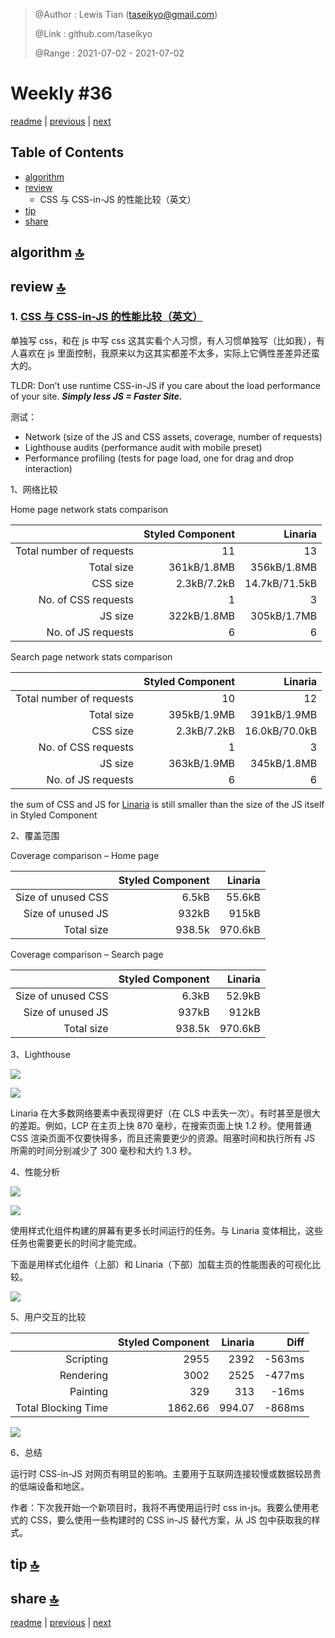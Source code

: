 > @Author  : Lewis Tian (taseikyo@gmail.com)
>
> @Link    : github.com/taseikyo
>
> @Range   : 2021-07-02 - 2021-07-02

# Weekly #36

[readme](../README.md) | [previous](202107W1.md) | [next](202107W3.md)

## Table of Contents

- [algorithm](#algorithm-)
- [review](#review-)
    - CSS 与 CSS-in-JS 的性能比较（英文）
- [tip](#tip-)
- [share](#share-)

## algorithm [🔝](#weekly-36)

## review [🔝](#weekly-36)

### 1. [CSS 与 CSS-in-JS 的性能比较（英文）](https://pustelto.com/blog/css-vs-css-in-js-perf)

单独写 css，和在 js 中写 css 这其实看个人习惯，有人习惯单独写（比如我），有人喜欢在 js 里面控制，我原来以为这其实都差不太多，实际上它俩性差差异还蛮大的。

TLDR: Don’t use runtime CSS-in-JS if you care about the load performance of your site. ***Simply less JS = Faster Site.***

测试：

- Network (size of the JS and CSS assets, coverage, number of requests)
- Lighthouse audits (performance audit with mobile preset)
- Performance profiling (tests for page load, one for drag and drop interaction)

1、网络比较

Home page network stats comparison

|                          | Styled Component |       Linaria |
|-------------------------:|-----------------:|--------------:|
| Total number of requests |               11 |            13 |
| Total size               |      361kB/1.8MB |   356kB/1.8MB |
| CSS size                 |      2.3kB/7.2kB | 14.7kB/71.5kB |
| No. of CSS requests      |                1 |             3 |
| JS size                  |      322kB/1.8MB |   305kB/1.7MB |
| No. of JS requests       |                6 |             6 |

Search page network stats comparison

|                          | Styled Component |       Linaria |
|-------------------------:|-----------------:|--------------:|
| Total number of requests |               10 |            12 |
| Total size               |      395kB/1.9MB |   391kB/1.9MB |
| CSS size                 |      2.3kB/7.2kB | 16.0kB/70.0kB |
| No. of CSS requests      |                1 |             3 |
| JS size                  |      363kB/1.9MB |   345kB/1.8MB |
| No. of JS requests       |                6 |             6 |

the sum of CSS and JS for [Linaria](https://linaria.dev) is still smaller than the size of the JS itself in Styled Component

2、覆盖范围

Coverage comparison – Home page

|                    | Styled Component | Linaria |
|-------------------:|-----------------:|--------:|
| Size of unused CSS |            6.5kB |  55.6kB |
| Size of unused JS  |            932kB |   915kB |
| Total size         |           938.5k | 970.6kB |

Coverage comparison – Search page

|                    | Styled Component | Linaria |
|-------------------:|-----------------:|--------:|
| Size of unused CSS |            6.3kB |  52.9kB |
| Size of unused JS  |            937kB |   912kB |
| Total size         |           938.5k | 970.6kB |

3、Lighthouse

![](../images/2021/07/b11aefe7-608.webp)

![](../images/2021/07/9f885a26-608.webp)

Linaria 在大多数网络要素中表现得更好（在 CLS 中丢失一次）。有时甚至是很大的差距。例如，LCP 在主页上快 870 毫秒，在搜索页面上快 1.2 秒。使用普通 CSS 渲染页面不仅要快得多，而且还需要更少的资源。阻塞时间和执行所有 JS 所需的时间分别减少了 300 毫秒和大约 1.3 秒。

4、性能分析

![](../images/2021/07/800b6eb6-608.webp)

![](../images/2021/07/de989777-608.webp)

使用样式化组件构建的屏幕有更多长时间运行的任务。与 Linaria 变体相比，这些任务也需要更长的时间才能完成。

下面是用样式化组件（上部）和 Linaria（下部）加载主页的性能图表的可视化比较。

![](../images/2021/07/3e337dc5-608.webp)

5、用户交互的比较

|                     | Styled Component | Linaria |   Diff |
|--------------------:|-----------------:|--------:|-------:|
| Scripting           |             2955 |    2392 | -563ms |
| Rendering           |             3002 |    2525 | -477ms |
| Painting            |              329 |     313 |  -16ms |
| Total Blocking Time |          1862.66 |  994.07 | -868ms |

![](../images/2021/07/ba255c84-608.webp)

6、总结

运行时 CSS-in-JS 对网页有明显的影响。主要用于互联网连接较慢或数据较昂贵的低端设备和地区。

作者：下次我开始一个新项目时，我将不再使用运行时 css in-js。我要么使用老式的 CSS，要么使用一些构建时的 CSS in-JS 替代方案，从 JS 包中获取我的样式。

## tip [🔝](#weekly-36)

## share [🔝](#weekly-36)

[readme](../README.md) | [previous](202107W1.md) | [next](202107W3.md)
